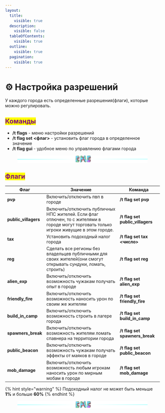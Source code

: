 ```yaml
---
layout:
  title:
    visible: true
  description:
    visible: false
  tableOfContents:
    visible: true
  outline:
    visible: true
  pagination:
    visible: true
---
```


# ⚙ Настройка разрешений

У каждого города есть определенные разрешения(флаги), которые можно регулировать.

## <mark style="color:purple;">Команды</mark>

* **/t flags** - меню настройки разрешений
* **/t flag set** **<флаг>** - установить флаг города в определенное значение
* **/t flag gui** - удобное меню по управлению флагами города

<figure><img src="../.gitbook/assets/gitlab_hr7.svg" alt=""><figcaption></figcaption></figure>

## <mark style="color:purple;">Флаги</mark>

| Флаг                  | Значение                                                                                                                                 | Команда                           |
| --------------------- | ---------------------------------------------------------------------------------------------------------------------------------------- | --------------------------------- |
| **pvp**               | Включить/отключить пвп в городе                                                                                                          | **/t flag set pvp**               |
| **public\_villagers** | Включить/отключить публичных НПС жителей. Если флаг отлючен, то с жителями в городе могут торговать только игроки живущие в этом городе. | **/t flag set public\_villagers** |
| **tax**               | Установить подоходный налог города                                                                                                       | **/t flag set tax <число>**       |
| **reg**               | Сделать все регионы без владельцев публичными для своих жителей(они смогут открывать сундуки, ломать, строить)                           | **/t flag set reg**               |
| **alien\_exp**        | Включить/отключить возможность чужакам получать опыт в городе                                                                            | **/t flag set alien\_exp**        |
| **friendly\_fire**    | Включить/отключить возможность наносить урон по своим же жителям                                                                         | **/t flag set friendly\_fire**    |
| **build\_in\_camp**   | Включить/отключить возможность строить в лагере города                                                                                   | **/t flag set build\_in\_camp**   |
| **spawners\_break**   | Включить/отключить возможность жителям ломать спавнера на территории города                                                              | **/t flag set spawners\_break**   |
| **public\_beacon**    | Включить/отключить возможность чужакам получать эффекты от маяков в городе                                                               | **/t flag set public\_beacon**    |
| **mob\_damage**       | Включить/отключить возможность любым  игрокам наносить урон по мирным мобам в городе                                                     | **/t flag set mob\_damage**       |

{% hint style="warning" %}
Подоходный налог не может быть меньше **1%** и больше **60%**
{% endhint %}

<figure><img src="../.gitbook/assets/gitlab_hr7.svg" alt=""><figcaption></figcaption></figure>
